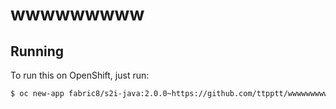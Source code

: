 # wwwwwwwww



## Running

To run this on OpenShift, just run:

```bash
$ oc new-app fabric8/s2i-java:2.0.0~https://github.com/ttpptt/wwwwwwwww.git
```
